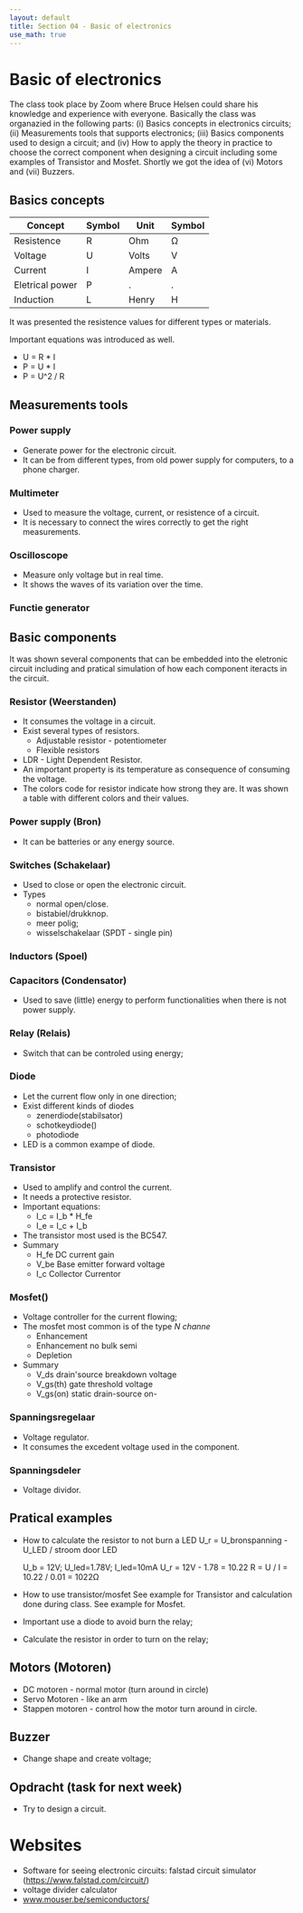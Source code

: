 ```yaml
---
layout: default
title: Section 04 - Basic of electronics
use_math: true
---
```


# Basic of electronics

The class took place by Zoom where Bruce Helsen could share his knowledge and experience with everyone.
Basically the class was organazied in the following parts: (i) Basics concepts in electronics circuits; (ii) Measurements tools that supports electronics; (iii) Basics components used to design a circuit; and (iv) How to apply the theory in practice to choose the correct component when designing a circuit including some examples of Transistor and Mosfet.
Shortly we got the idea of (vi) Motors and (vii) Buzzers.

## Basics concepts

| Concept    | Symbol | Unit   | Symbol  |
|------------|--------|--------|---------|
| Resistence | R      | Ohm    | &#x3a9; |
| Voltage    | U      | Volts  | V       |
| Current    | I      | Ampere | A       |
| Eletrical power | P | .      | .       |
| Induction  | L      | Henry  | H       |

It was presented the resistence values for different types or materials.

Important equations was introduced as well.

* U = R * I
* P = U * I
* P = U^2 / R


## Measurements tools

### Power supply

* Generate power for the electronic circuit.
* It can be from different types, from old power supply for computers, to a phone charger.

### Multimeter

* Used to measure the voltage, current, or resistence of a circuit.
* It is necessary to connect the wires correctly to get the right measurements.

### Oscilloscope

* Measure only voltage but in real time.
* It shows the waves of its variation over the time.

### Functie generator


## Basic components

It was shown several components that can be embedded into the eletronic circuit including and pratical simulation of how each component iteracts in the circuit.

### Resistor (Weerstanden)

* It consumes the voltage in a circuit.
* Exist several types of resistors.
	* Adjustable resistor - potentiometer
	* Flexible resistors
* LDR - Light Dependent Resistor.
* An important property is its temperature as consequence of consuming the voltage.
* The colors code for resistor indicate how strong they are. It was shown a table with different colors and their values.

### Power supply (Bron)

* It can be batteries or any energy source.

### Switches (Schakelaar)

* Used to close or open the electronic circuit.
* Types
	* normal open/close.
	* bistabiel/drukknop.
	* meer polig;
	* wisselschakelaar (SPDT - single pin)

### Inductors (Spoel)

### Capacitors (Condensator)

* Used to save (little) energy to perform functionalities when there is not power supply.

### Relay (Relais)

* Switch that can be controled using energy;

### Diode

* Let the current flow only in one direction;
* Exist different kinds of diodes
	* zenerdiode(stabilsator)
	* schotkeydiode()
	* photodiode
* LED is a common exampe of diode.

### Transistor

* Used to amplify and control the current.
* It needs a protective resistor.
* Important equations:
	* I_c = I_b * H_fe
	* I_e = I_c + I_b
* The transistor most used is the BC547.
* Summary
	* H_fe DC current gain
	* V_be Base emitter forward voltage
	* I_c Collector Currentor

### Mosfet()

* Voltage controller for the current flowing;
* The mosfet most common is of the type _N channe_
	* Enhancement
	* Enhancement no bulk semi
	* Depletion
* Summary
	* V_ds drain'source breakdown voltage
	* V_gs(th) gate threshold voltage
	* V_gs(on) static drain-source on-

### Spanningsregelaar

* Voltage regulator.
* It consumes the excedent voltage used in the component.

### Spanningsdeler

* Voltage dividor.

## Pratical examples

* How to calculate the resistor to not burn a LED
	U_r = U_bronspanning - U_LED / stroom door LED

	U_b = 12V; U_led=1.78V; I_led=10mA
	U_r = 12V - 1.78 = 10.22
	R = U / I = 10.22 / 0.01 = 1022&#x3a9;

* How to use transistor/mosfet
	See example for Transistor and calculation done during class.
	See example for Mosfet.

* Important use a diode to avoid burn the relay;
* Calculate the resistor in order to turn on the relay;

## Motors (Motoren)

* DC motoren - normal motor (turn around in circle)
* Servo Motoren - like an arm
* Stappen motoren - control how the motor turn around in circle.

## Buzzer

* Change shape and create voltage;

## Opdracht (task for next week)
* Try to design a circuit.

# Websites

* Software for seeing electronic circuits: falstad circuit simulator (https://www.falstad.com/circuit/)
* voltage divider calculator
* www.mouser.be/semiconductors/

